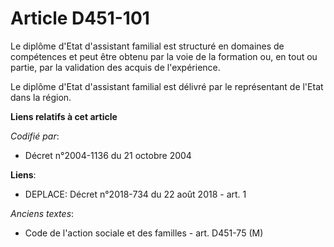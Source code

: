 # Article D451-101

Le diplôme d'Etat d'assistant familial est structuré en domaines de compétences et peut être obtenu par la voie de la
formation ou, en tout ou partie, par la validation des acquis de l'expérience.

Le diplôme d'Etat d'assistant familial est délivré par le représentant de l'Etat dans la région.

**Liens relatifs à cet article**

_Codifié par_:

  - Décret n°2004-1136 du 21 octobre 2004

**Liens**:

  - DEPLACE: Décret n°2018-734 du 22 août 2018 - art. 1

_Anciens textes_:

  - Code de l'action sociale et des familles - art. D451-75 (M)
